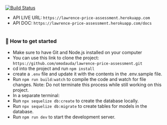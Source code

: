 [![Build Status](https://travis-ci.com/omodauda/lawrence-price-assessment.svg?token=M9un7ja3pnsag2jxkeQp&branch=master)](https://travis-ci.com/omodauda/lawrence-price-assessment)

- API LIVE URL: `https://lawrence-price-assessment.herokuapp.com`
- API DOC: `https://lawrence-price-assessment.herokuapp.com/docs`
#

### :rocket: How to get started

- Make sure to have Git and Node.js installed on your computer
- You can use this link to clone the project: `https://github.com/omodauda/lawrence-price-assessment.git`
- cd into the project and run `npm install`
- create a `.env` file and update it with the contents in the .env.sample file.
- Run `npm run build:watch` to compile the code and watch for file changes. Note: Do not terminate this process while still working on this project.
- In a separate terminal:
- Run `npx sequelize db:create` to create the database locally.
- Run `npx sequelize db:migrate` to create tables for models in the database.
- Run `npm run dev` to start the development server.
